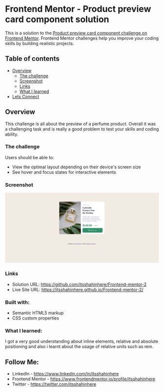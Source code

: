 # Frontend Mentor - Product preview card component solution

This is a solution to the [Product preview card component challenge on Frontend Mentor](https://www.frontendmentor.io/challenges/product-preview-card-component-GO7UmttRfa). Frontend Mentor challenges help you improve your coding skills by building realistic projects. 

## Table of contents

- [Overview](#overview)
  - [The challenge](#the-challenge)
  - [Screenshot](#screenshot)
  - [Links](#links)
  - [What I learned](#what-i-learned)
- [Lets Connect](#follow-me)

## Overview
  This challenge is all about the preview of a perfume product. 
  Overall it was a challenging task and is really a good problem to test your skills and coding ability.

### The challenge

Users should be able to:

- View the optimal layout depending on their device's screen size
- See hover and focus states for interactive elements

### Screenshot

![](./screenshot.png)


### Links

- Solution URL: https://github.com/itsshahinhere/Frontend-mentor-2
- Live Site URL: https://itsshahinhere.github.io/Frontend-mentor-2/

### Built with:

- Semantic HTML5 markup
- CSS custom properties

### What I learned:

I got a very good understanding about inline elements, relative and absolute positioning and also i learnt about the usage of relative units such as rem.


## Follow Me:
- LinkedIn - https://www.linkedin.com/in/itsshahinhere
- Frontend Mentor - https://www.frontendmentor.io/profile/itsshahinhere
- Twitter - https://twitter.com/itsshahinhere
